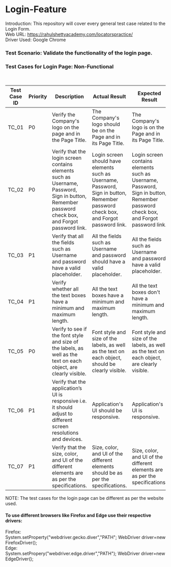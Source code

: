 # Login-Feature

Introduction: This repository will cover every general test case related to the Login Form.
<br> 
Web URL: https://rahulshettyacademy.com/locatorspractice/ <br>
Driver Used: Google Chrome

<h3> Test Scenario: Validate the functionality of the login page. </h3>

<h3> Test Cases for Login Page: Non-Functional </h3>
<br>

| Test Case ID | Priority | Description | Actual Result | Expected Result | Status (Pass/Fail) |
| --- | --- | --- | --- | --- | --- |
| TC_01 | P0 | Verify the Company's logo on the page and in the Page Title. | The Company's logo should be on the Page and in its Page Title. | The Company's logo is on the Page and in its Page Title. | Pass |
| TC_02 | P0 | Verify that the login screen contains elements such as Username, Password, Sign in button, Remember password check box, and Forgot password link. | Login screen should have elements such as Username, Password, Sign in button, Remember password check box, and Forgot password link. | Login screen contains elements such as Username, Password, Sign in button, Remember password check box, and Forgot password link.| Pass |
| TC_03 | P1 | Verify that all the fields such as Username and password have a valid placeholder. | All the fields such as Username and password should have a valid placeholder. |  All the fields such as Username and password have a valid placeholder. | Pass |
| TC_04 | P1 | Verify whether all the text boxes have a minimum and maximum length. |  All the text boxes have a minimum and maximum length. | All the text boxes don't have a minimum and maximum length. | Fail |
| TC_05 | P0 | Verify to see if the font style and size of the labels, as well as the text on each object, are clearly visible. | Font style and size of the labels, as well as the text on each object, should be clearly visible. | Font style and size of the labels, as well as the text on each object, are clearly visible. | Pass |
| TC_06 | P1|  Verify that the application’s UI is responsive i.e. it should adjust to different screen resolutions and devices. | Application's UI should be responsive. | Application's UI is responsive. | Pass |
| TC_07 | P1 | Verify that the size, color, and UI of the different elements are as per the specifications. | Size, color, and UI of the different elements should be as per the specifications. | Size, color, and UI of the different elements are as per the specifications. | Pass |

NOTE: The test cases for the login page can be different as per the website used.

<h4> 
  To use different browsers like Firefox and Edge use their respective drivers:
</h4>
  Firefox: 
  <br>
  System.setProperty("webdriver.gecko.diver","PATH";
  WebDriver driver=new FirefoxDriver();
  <br>
  Edge:
  <br>
  System.setPropery("webdriver.edge.driver","PATH");
  WebDriver driver=new EdgeDriver();
 



